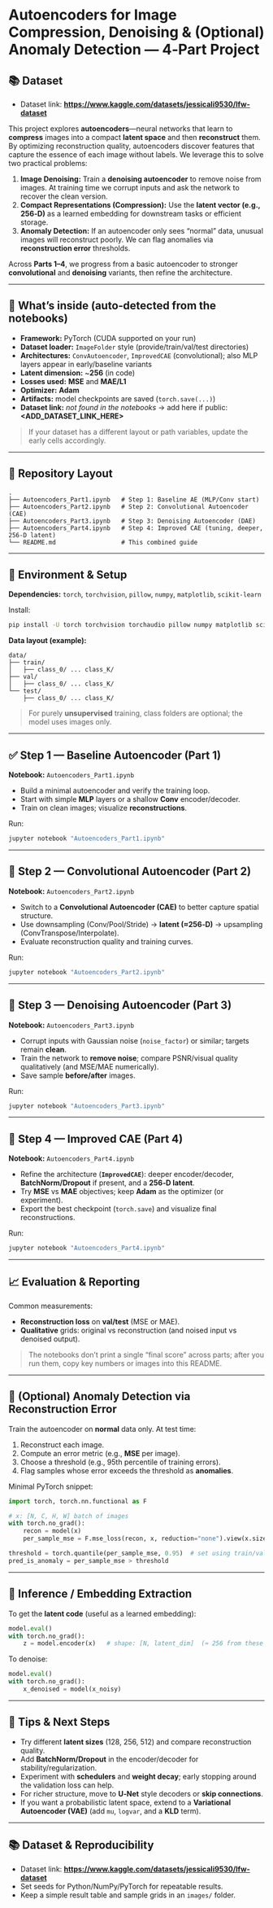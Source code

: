 # Autoencoders for Image Compression, Denoising & (Optional) Anomaly Detection — 4‑Part Project

## 📚 Dataset
- Dataset link: **https://www.kaggle.com/datasets/jessicali9530/lfw-dataset** 

This project explores **autoencoders**—neural networks that learn to **compress** images into a compact **latent space** and then **reconstruct** them. By optimizing reconstruction quality, autoencoders discover features that capture the essence of each image without labels. We leverage this to solve two practical problems:

1) **Image Denoising:** Train a **denoising autoencoder** to remove noise from images. At training time we corrupt inputs and ask the network to recover the clean version.  
2) **Compact Representations (Compression):** Use the **latent vector (e.g., 256‑D)** as a learned embedding for downstream tasks or efficient storage.  
3) **Anomaly Detection:** If an autoencoder only sees “normal” data, unusual images will reconstruct poorly. We can flag anomalies via **reconstruction error** thresholds.

Across **Parts 1–4**, we progress from a basic autoencoder to stronger **convolutional** and **denoising** variants, then refine the architecture.

---

## 🔎 What’s inside (auto‑detected from the notebooks)

- **Framework:** PyTorch (CUDA supported on your run)
- **Dataset loader:** `ImageFolder` style (provide/train/val/test directories)
- **Architectures:** `ConvAutoencoder`, `ImprovedCAE` (convolutional); also MLP layers appear in early/baseline variants
- **Latent dimension:** ~**256** (in code)
- **Losses used:** **MSE** and **MAE/L1**
- **Optimizer:** **Adam**
- **Artifacts:** model checkpoints are saved (`torch.save(...)`)
- **Dataset link:** _not found in the notebooks_ → add here if public: **<ADD_DATASET_LINK_HERE>**

> If your dataset has a different layout or path variables, update the early cells accordingly.

---

## 📁 Repository Layout
```
.
├── Autoencoders_Part1.ipynb   # Step 1: Baseline AE (MLP/Conv start)
├── Autoencoders_Part2.ipynb   # Step 2: Convolutional Autoencoder (CAE)
├── Autoencoders_Part3.ipynb   # Step 3: Denoising Autoencoder (DAE)
├── Autoencoders_Part4.ipynb   # Step 4: Improved CAE (tuning, deeper, 256‑D latent)
└── README.md                  # This combined guide
```

---

## 🧰 Environment & Setup

**Dependencies:** `torch`, `torchvision`, `pillow`, `numpy`, `matplotlib`, `scikit-learn`

Install:
```bash
pip install -U torch torchvision torchaudio pillow numpy matplotlib scikit-learn
```

**Data layout (example):**
```
data/
├── train/
│   ├── class_0/ ... class_K/
├── val/
│   ├── class_0/ ... class_K/
└── test/
    ├── class_0/ ... class_K/
```
> For purely **unsupervised** training, class folders are optional; the model uses images only.

---

## ✅ Step 1 — Baseline Autoencoder (Part 1)
**Notebook:** `Autoencoders_Part1.ipynb`

- Build a minimal autoencoder and verify the training loop.  
- Start with simple **MLP** layers or a shallow **Conv** encoder/decoder.  
- Train on clean images; visualize **reconstructions**.

Run:
```bash
jupyter notebook "Autoencoders_Part1.ipynb"
```

---

## 🧱 Step 2 — Convolutional Autoencoder (Part 2)
**Notebook:** `Autoencoders_Part2.ipynb`

- Switch to a **Convolutional Autoencoder (CAE)** to better capture spatial structure.  
- Use downsampling (Conv/Pool/Stride) → **latent (≈256‑D)** → upsampling (ConvTranspose/Interpolate).  
- Evaluate reconstruction quality and training curves.

Run:
```bash
jupyter notebook "Autoencoders_Part2.ipynb"
```

---

## 🧽 Step 3 — Denoising Autoencoder (Part 3)
**Notebook:** `Autoencoders_Part3.ipynb`

- Corrupt inputs with Gaussian noise (`noise_factor`) or similar; targets remain **clean**.  
- Train the network to **remove noise**; compare PSNR/visual quality qualitatively (and MSE/MAE numerically).  
- Save sample **before/after** images.

Run:
```bash
jupyter notebook "Autoencoders_Part3.ipynb"
```

---

## 🔧 Step 4 — Improved CAE (Part 4)
**Notebook:** `Autoencoders_Part4.ipynb`

- Refine the architecture (**`ImprovedCAE`**): deeper encoder/decoder, **BatchNorm/Dropout** if present, and a **256‑D latent**.  
- Try **MSE** vs **MAE** objectives; keep **Adam** as the optimizer (or experiment).  
- Export the best checkpoint (`torch.save`) and visualize final reconstructions.

Run:
```bash
jupyter notebook "Autoencoders_Part4.ipynb"
```

---

## 📈 Evaluation & Reporting

Common measurements:
- **Reconstruction loss** on **val/test** (MSE or MAE).
- **Qualitative** grids: original vs reconstruction (and noised input vs denoised output).

> The notebooks don’t print a single “final score” across parts; after you run them, copy key numbers or images into this README.

---

## 🚨 (Optional) Anomaly Detection via Reconstruction Error

Train the autoencoder on **normal** data only. At test time:
1) Reconstruct each image.
2) Compute an error metric (e.g., **MSE** per image).
3) Choose a threshold (e.g., 95th percentile of training errors).  
4) Flag samples whose error exceeds the threshold as **anomalies**.

Minimal PyTorch snippet:
```python
import torch, torch.nn.functional as F

# x: [N, C, H, W] batch of images
with torch.no_grad():
    recon = model(x)
    per_sample_mse = F.mse_loss(recon, x, reduction="none").view(x.size(0), -1).mean(dim=1)

threshold = torch.quantile(per_sample_mse, 0.95)  # set using train/val stats
pred_is_anomaly = per_sample_mse > threshold
```

---

## 🚀 Inference / Embedding Extraction

To get the **latent code** (useful as a learned embedding):
```python
model.eval()
with torch.no_grad():
    z = model.encoder(x)   # shape: [N, latent_dim]  (≈ 256 from these notebooks)
```

To denoise:
```python
model.eval()
with torch.no_grad():
    x_denoised = model(x_noisy)
```

---

## 🧭 Tips & Next Steps
- Try different **latent sizes** (128, 256, 512) and compare reconstruction quality.  
- Add **BatchNorm/Dropout** in the encoder/decoder for stability/regularization.  
- Experiment with **schedulers** and **weight decay**; early stopping around the validation loss can help.  
- For richer structure, move to **U‑Net** style decoders or **skip connections**.  
- If you want a probabilistic latent space, extend to a **Variational Autoencoder (VAE)** (add `mu`, `logvar`, and a **KLD** term).

---

## 📚 Dataset & Reproducibility
- Dataset link: **https://www.kaggle.com/datasets/jessicali9530/lfw-dataset** 
- Set seeds for Python/NumPy/PyTorch for repeatable results.  
- Keep a simple result table and sample grids in an `images/` folder.
